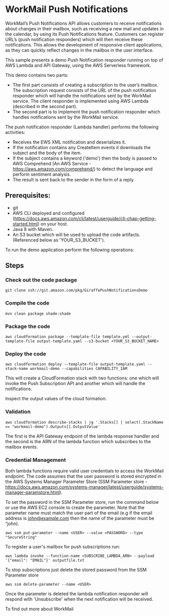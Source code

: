 # WorkMail Push Notifications

WorkMail’s Push Notifications API allows customers to receive notifications about changes in their mailbox, such as receiving a new mail and updates in the calendar, by using its Push Notifications feature. Customers can register URL’s (push notification responders) which will then receive these notifications. This allows the development of responsive client applications, as they can quickly reflect changes in the mailbox in the user interface.

This sample presents a demo Push Notification responder running on top of AWS Lambda and API Gateway, using the AWS Serverless framework.


This demo contains two parts:

* The first part consists of creating a subscription to the user’s mailbox. The subscription request consists of the URL of the push notification responder which will handle the notifications sent by the WorkMail service. The client responder is implemented using AWS Lambda (described in the second part).
* The second part is to implement the push notification responder which handles notifications sent by the WorkMail service.



The push notification responder (Lambda handler) performs the following activities:
* Receives the EWS XML notification and deserializes it.
* If the notification contains any CreateItem events it downloads the subject and the body of the item.
* If the subject contains a  keyword ('demo') then the body is passed to AWS Comprehend (An AWS Service - https://aws.amazon.com/comprehend/) to detect the language and perform sentiment analysis. 
* The result is sent back to the sender in the form of a reply.

## Prerequisites:
* git
* AWS CLI deployed and configured (https://docs.aws.amazon.com/cli/latest/userguide/cli-chap-getting-started.html) on your host.
* Java 8 with Maven.
* An S3 bucket which will be used to upload the code artifacts. (Referenced below as 'YOUR_S3_BUCKET').

To run the demo application perform the following operations:

## Steps

### Check out the code package
```
git clone ssh://git.amazon.com/pkg/GiraffePushNotificationsDemo

```

### Compile the code

```
mvn clean package shade:shade
```

### Package the code

```
aws cloudformation package --template-file template.yml --output-template-file output-template.yaml --s3-bucket <YOUR_S3_BUCKET_NAME>
```

### Deploy the code

```
aws cloudformation deploy --template-file output-template.yaml --stack-name workmail-demo --capabilities CAPABILITY_IAM
```

This will create a CloudFormation stack with two functions: one which will invoke the Push Subscription API  and another which will  handle the notifications.

Inspect  the output values of the cloud formation.

### Validation
```
aws cloudformation describe-stacks | jq '.Stacks[] | select(.StackName == "workmail-demo").Outputs[].OutputValue'
```

The first is the API Gateway endpoint of the lambda response handler and the second is the ARN of the lambda function which subscribes to the mailbox events.

### Credential Management

Both lambda functions require valid user credentials  to access the WorkMail endpoint. The code assumes that the user password is stored encrypted in the AWS Systems Manager Parameter Store (SSM Parameter store - https://docs.aws.amazon.com/systems-manager/latest/userguide/systems-manager-paramstore.html). 


To set the password in the SSM Parameter store, run the command below or use the AWS EC2 console to create the parameter. Note that the parameter name must match the user part of the email (e.g if the email address is john@example.com then the name of the parameter must be “john).


```
aws ssm put-parameter --name <USER> --value <PASSWORD> --type "SecureString"
```


To register a user's mailbox for push subscriptions run:
```
aws lambda invoke --function-name <SUBSCRIBE_LAMBDA_ARN> --payload  '{"email": "EMAIL"}' outputfile.txt
```

To stop subscriptions just delete the stored password from the SSM Parameter store
```
aws ssm delete-parameter --name <USER>
```

Once the parameter is deleted the lambda notification responder will respond with 'Unsubscribe' when the next notification will be received. 

To find out more about WorkMail <TODO Insert link here>


